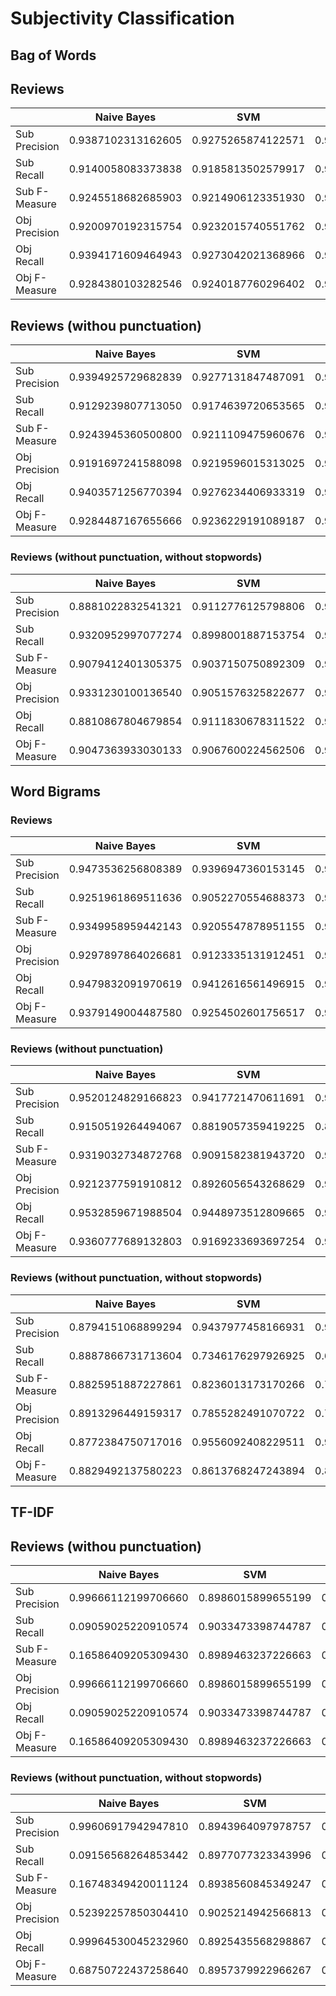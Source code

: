# Subjectivity Classification

## Bag of Words

## Reviews
|   | Naive Bayes | SVM | Maximum Entropy |
|---|---|---|---|
| Sub Precision | 0.9387102313162605 | 0.9275265874122571 | 0.9324440823078446 |
| Sub Recall    | 0.9140058083373838 | 0.9185813502579917 | 0.9285837652222595 |
| Sub F-Measure | 0.9245518682685903 | 0.9214906123351930 | 0.9290268902599790 |
| Obj Precision | 0.9200970192315754 | 0.9232015740551762 | 0.9326638985977398 |
| Obj Recall    | 0.9394171609464943 | 0.9273042021368966 | 0.9317910962970657 |
| Obj F-Measure | 0.9284380103282546 | 0.9240187760296402 | 0.9310271897490543 |

## Reviews (withou punctuation)
|   | Naive Bayes | SVM | Maximum Entropy | MLP |
|---|---|---|---|---|
| Sub Precision | 0.9394925729682839 | 0.9277131847487091 | 0.9335894516149548 | 0.9394925729682839 |
| Sub Recall    | 0.9129239807713050 | 0.9174639720653565 | 0.9279097972397133 | 0.9129239807713050 |
| Sub F-Measure | 0.9243945360500800 | 0.9211109475960676 | 0.9293426063288208 | 0.9243945360500800 |
| Obj Precision | 0.9191697241588098 | 0.9219596015313025 | 0.9319481191430910 | 0.9394925729682839 |
| Obj Recall    | 0.9403571256770394 | 0.9276234406933319 | 0.9331567281616866 | 0.9129239807713050 |
| Obj F-Measure | 0.9284487167655666 | 0.9236229191089187 | 0.9314183105918230 | 0.9243945360500800 |

### Reviews (without punctuation, without stopwords)
|   | Naive Bayes | SVM | Maximum Entropy |
|---|---|---|---|
| Sub Precision | 0.8881022832541321 | 0.9112776125798806 | 0.9190988481112583 |
| Sub Recall    | 0.9320952997077274 | 0.8998001887153754 | 0.9090045395258194 |
| Sub F-Measure | 0.9079412401305375 | 0.9037150750892309 | 0.9124107301639436 |
| Obj Precision | 0.9331230100136540 | 0.9051576325822677 | 0.9139165203931017 |
| Obj Recall    | 0.8810867804679854 | 0.9111830678311522 | 0.9190396886804884 |
| Obj F-Measure | 0.9047363933030133 | 0.9067600224562506 | 0.9152068961094841 |                                                                                                      

## Word Bigrams

### Reviews
|   | Naive Bayes | SVM | Maximum Entropy |
|---|---|---|---|
| Sub Precision | 0.9473536256808389 | 0.9396947360153145 | 0.9369368939289855 |
| Sub Recall    | 0.9251961869511636 | 0.9052270554688373 | 0.9054220767676837 |
| Sub F-Measure | 0.9349958959442143 | 0.9205547878951155 | 0.9192639604533470 |
| Obj Precision | 0.9297897864026681 | 0.9123335131912451 | 0.9122103461352706 |
| Obj Recall    | 0.9479832091970619 | 0.9412616561496915 | 0.9381047425844187 |
| Obj F-Measure | 0.9379149004487580 | 0.9254502601756517 | 0.9237913726904459 |

### Reviews (without punctuation)
|   | Naive Bayes | SVM | Maximum Entropy | MLP |
|---|---|---|---|---|
| Sub Precision | 0.9520124829166823 | 0.9417721470611691 | 0.9307921169001888 | 0.9520124829166823 |
| Sub Recall    | 0.9150519264494067 | 0.8819057359419225 | 0.8958809000071912 | 0.9150519264494067 |
| Sub F-Measure | 0.9319032734872768 | 0.9091582381943720 | 0.9111081048103685 | 0.9319032734872768 |
| Obj Precision | 0.9212377591910812 | 0.8926056543268629 | 0.9038977360316712 | 0.9520124829166823 |
| Obj Recall    | 0.9532859671988504 | 0.9448973512809665 | 0.9324650469815674 | 0.9150519264494067 |
| Obj F-Measure | 0.9360777689132803 | 0.9169233693697254 | 0.9166329590594516 | 0.9319032734872768 |

### Reviews (without punctuation, without stopwords)
|   | Naive Bayes | SVM | Maximum Entropy |
|---|---|---|---|
| Sub Precision | 0.8794151068899294 | 0.9437977458166931 | 0.9240774507306581 |
| Sub Recall    | 0.8887866731713604 | 0.7346176297926925 | 0.6858464034605650 |
| Sub F-Measure | 0.8825951887227861 | 0.8236013173170266 | 0.7841785356269989 |
| Obj Precision | 0.8913296449159317 | 0.7855282491070722 | 0.7538780194530711 |
| Obj Recall    | 0.8772384750717016 | 0.9556092408229511 | 0.9435319254203304 |
| Obj F-Measure | 0.8829492137580223 | 0.8613768247243894 | 0.8369752207169551 |

## TF-IDF

## Reviews (withou punctuation)
|   | Naive Bayes | SVM | Maximum Entropy |
|---|---|---|---|
| Sub Precision | 0.99666112199706660 | 0.8986015899655199 | 0.5039516271746417 |
| Sub Recall    | 0.09059025220910574 | 0.9033473398744787 | 0.9942360792768122 |
| Sub F-Measure | 0.16586409205309430 | 0.8989463237226663 | 0.6688654067489133 |
| Obj Precision | 0.99666112199706660 | 0.8986015899655199 | 0.5039516271746417 |
| Obj Recall    | 0.09059025220910574 | 0.9033473398744787 | 0.9942360792768122 |
| Obj F-Measure | 0.16586409205309430 | 0.8989463237226663 | 0.6688654067489133 |

### Reviews (without punctuation, without stopwords)
|   | Naive Bayes | SVM | Maximum Entropy |
|---|---|---|---|
| Sub Precision | 0.99606917942947810 | 0.8943964097978757 | 0.5057931117579055 |
| Sub Recall    | 0.09156568264853442 | 0.8977077323343996 | 0.9995388923178330 |
| Sub F-Measure | 0.16748349420011124 | 0.8938560845349247 | 0.6716920998998515 |
| Obj Precision | 0.52392257850304410 | 0.9025214942566813 | 0.9816866045842769 |
| Obj Recall    | 0.99964530045232960 | 0.8925435568298867 | 0.0233568449926792 |
| Obj F-Measure | 0.68750722437258640 | 0.8957379922966267 | 0.0456230672332882 |

